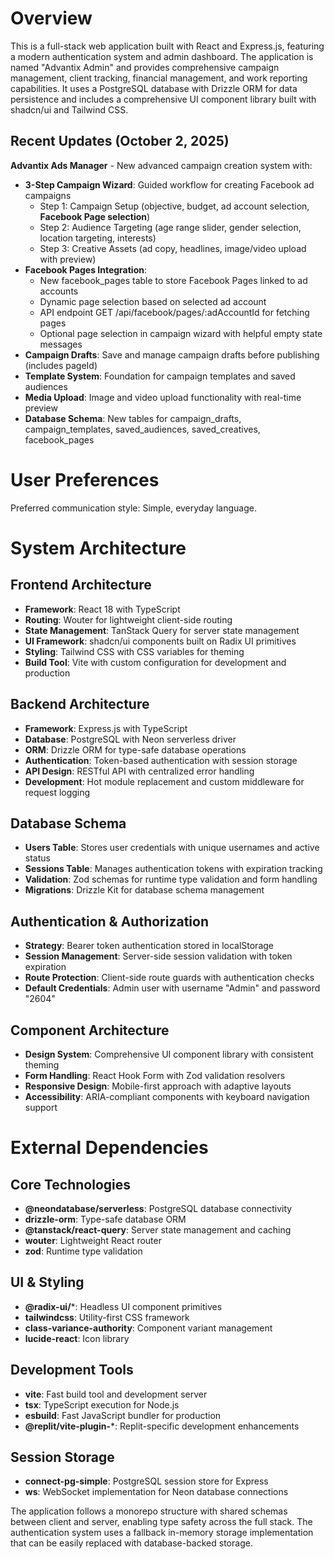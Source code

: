 # Overview

This is a full-stack web application built with React and Express.js, featuring a modern authentication system and admin dashboard. The application is named "Advantix Admin" and provides comprehensive campaign management, client tracking, financial management, and work reporting capabilities. It uses a PostgreSQL database with Drizzle ORM for data persistence and includes a comprehensive UI component library built with shadcn/ui and Tailwind CSS.

## Recent Updates (October 2, 2025)

**Advantix Ads Manager** - New advanced campaign creation system with:
- **3-Step Campaign Wizard**: Guided workflow for creating Facebook ad campaigns
  - Step 1: Campaign Setup (objective, budget, ad account selection, **Facebook Page selection**)
  - Step 2: Audience Targeting (age range slider, gender selection, location targeting, interests)
  - Step 3: Creative Assets (ad copy, headlines, image/video upload with preview)
- **Facebook Pages Integration**: 
  - New facebook_pages table to store Facebook Pages linked to ad accounts
  - Dynamic page selection based on selected ad account
  - API endpoint GET /api/facebook/pages/:adAccountId for fetching pages
  - Optional page selection in campaign wizard with helpful empty state messages
- **Campaign Drafts**: Save and manage campaign drafts before publishing (includes pageId)
- **Template System**: Foundation for campaign templates and saved audiences
- **Media Upload**: Image and video upload functionality with real-time preview
- **Database Schema**: New tables for campaign_drafts, campaign_templates, saved_audiences, saved_creatives, facebook_pages

# User Preferences

Preferred communication style: Simple, everyday language.

# System Architecture

## Frontend Architecture
- **Framework**: React 18 with TypeScript
- **Routing**: Wouter for lightweight client-side routing
- **State Management**: TanStack Query for server state management
- **UI Framework**: shadcn/ui components built on Radix UI primitives
- **Styling**: Tailwind CSS with CSS variables for theming
- **Build Tool**: Vite with custom configuration for development and production

## Backend Architecture
- **Framework**: Express.js with TypeScript
- **Database**: PostgreSQL with Neon serverless driver
- **ORM**: Drizzle ORM for type-safe database operations
- **Authentication**: Token-based authentication with session storage
- **API Design**: RESTful API with centralized error handling
- **Development**: Hot module replacement and custom middleware for request logging

## Database Schema
- **Users Table**: Stores user credentials with unique usernames and active status
- **Sessions Table**: Manages authentication tokens with expiration tracking
- **Validation**: Zod schemas for runtime type validation and form handling
- **Migrations**: Drizzle Kit for database schema management

## Authentication & Authorization
- **Strategy**: Bearer token authentication stored in localStorage
- **Session Management**: Server-side session validation with token expiration
- **Route Protection**: Client-side route guards with authentication checks
- **Default Credentials**: Admin user with username "Admin" and password "2604"

## Component Architecture
- **Design System**: Comprehensive UI component library with consistent theming
- **Form Handling**: React Hook Form with Zod validation resolvers
- **Responsive Design**: Mobile-first approach with adaptive layouts
- **Accessibility**: ARIA-compliant components with keyboard navigation support

# External Dependencies

## Core Technologies
- **@neondatabase/serverless**: PostgreSQL database connectivity
- **drizzle-orm**: Type-safe database ORM
- **@tanstack/react-query**: Server state management and caching
- **wouter**: Lightweight React router
- **zod**: Runtime type validation

## UI & Styling
- **@radix-ui/***: Headless UI component primitives
- **tailwindcss**: Utility-first CSS framework
- **class-variance-authority**: Component variant management
- **lucide-react**: Icon library

## Development Tools
- **vite**: Fast build tool and development server
- **tsx**: TypeScript execution for Node.js
- **esbuild**: Fast JavaScript bundler for production
- **@replit/vite-plugin-***: Replit-specific development enhancements

## Session Storage
- **connect-pg-simple**: PostgreSQL session store for Express
- **ws**: WebSocket implementation for Neon database connections

The application follows a monorepo structure with shared schemas between client and server, enabling type safety across the full stack. The authentication system uses a fallback in-memory storage implementation that can be easily replaced with database-backed storage.